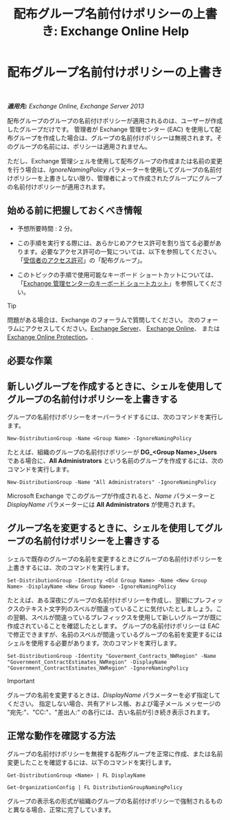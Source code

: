 ﻿---
title: '配布グループ名前付けポリシーの上書き: Exchange Online Help'
TOCTitle: 配布グループ名前付けポリシーの上書き
ms:assetid: 9eb23fc9-3f59-4d09-9077-85c89a051ee0
ms:mtpsurl: https://technet.microsoft.com/ja-jp/library/JJ218685(v=EXCHG.150)
ms:contentKeyID: 49115819
ms.date: 05/22/2018
mtps_version: v=EXCHG.150
ms.translationtype: HT
---

# 配布グループ名前付けポリシーの上書き

 

_**適用先:** Exchange Online, Exchange Server 2013_

配布グループのグループの名前付けポリシーが適用されるのは、ユーザーが作成したグループだけです。 管理者が Exchange 管理センター (EAC) を使用して配布グループを作成した場合は、グループの名前付けポリシーは無視されます。そのグループの名前には、ポリシーは適用されません。

ただし、Exchange 管理シェルを使用して配布グループの作成または名前の変更を行う場合は、*IgnoreNamingPolicy* パラメーターを使用してグループの名前付けポリシーを上書きしない限り、管理者によって作成されたグループにグループの名前付けポリシーが適用されます。

## 始める前に把握しておくべき情報

  - 予想所要時間 : 2 分。

  - この手順を実行する際には、あらかじめアクセス許可を割り当てる必要があります。必要なアクセス許可の一覧については、以下を参照してください。「[受信者のアクセス許可](recipients-permissions-exchange-2013-help.md)」の「配布グループ」。

  - このトピックの手順で使用可能なキーボード ショートカットについては、「[Exchange 管理センターのキーボード ショートカット](keyboard-shortcuts-in-the-exchange-admin-center-exchange-online-protection-help.md)」を参照してください。


> [!TIP]
> 問題がある場合は、Exchange のフォーラムで質問してください。 次のフォーラムにアクセスしてください。<A href="https://go.microsoft.com/fwlink/p/?linkid=60612">Exchange Server</A>、 <A href="https://go.microsoft.com/fwlink/p/?linkid=267542">Exchange Online</A>、 または <A href="https://go.microsoft.com/fwlink/p/?linkid=285351">Exchange Online Protection</A>。.



## 必要な作業

## 新しいグループを作成するときに、シェルを使用してグループの名前付けポリシーを上書きする

グループの名前付けポリシーをオーバーライドするには、次のコマンドを実行します。

    New-DistributionGroup -Name <Group Name> -IgnoreNamingPolicy

たとえば、組織のグループの名前付けポリシーが **DG\_\<Group Name\>\_Users** である場合に、**All Administrators** という名前のグループを作成するには、次のコマンドを実行します。

    New-DistributionGroup -Name "All Administrators" -IgnoreNamingPolicy

Microsoft Exchange でこのグループが作成されると、*Name* パラメーターと *DisplayName* パラメーターには **All Administrators** が使用されます。

## グループ名を変更するときに、シェルを使用してグループの名前付けポリシーを上書きする

シェルで既存のグループの名前を変更するときにグループの名前付けポリシーを上書きするには、次のコマンドを実行します。

    Set-DistributionGroup -Identity <Old Group Name> -Name <New Group Name> -DisplayName <New Group Name> -IgnoreNamingPolicy

たとえば、ある深夜にグループの名前付けポリシーを作成し、翌朝にプレフィックスのテキスト文字列のスペルが間違っていることに気付いたとしましょう。この翌朝、スペルが間違っているプレフィックスを使用して新しいグループが既に作成されていることを確認したとします。 グループの名前付けポリシーは EAC で修正できますが、名前のスペルが間違っているグループの名前を変更するにはシェルを使用する必要があります。次のコマンドを実行します。

    Set-DistributionGroup -Identity "Goverment_Contracts_NWRegion" -Name "Government_ContractEstimates_NWRegion" -DisplayName "Government_ContractEstimates_NWRegion" -IgnoreNamingPolicy


> [!IMPORTANT]
> グループの名前を変更するときは、<EM>DisplayName</EM> パラメーターを必ず指定してください。 指定しない場合、共有アドレス帳、および電子メール メッセージの "宛先:"、"CC:"、"差出人:" の各行には、古い名前が引き続き表示されます。



## 正常な動作を確認する方法

グループの名前付けポリシーを無視する配布グループを正常に作成、または名前変更したことを確認するには、以下のコマンドを実行します。
```
Get-DistributionGroup <Name> | FL DisplayName
```
```
Get-OrganizationConfig | FL DistributionGroupNamingPolicy
```

グループの表示名の形式が組織のグループの名前付けポリシーで強制されるものと異なる場合、正常に完了しています。

